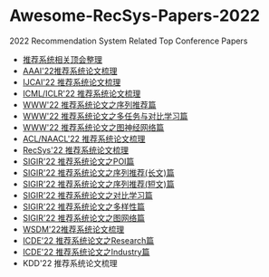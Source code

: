 # Awesome-RecSys-Papers-2022
2022 Recommendation System Related Top Conference Papers

- [推荐系统相关顶会整理](https://mp.weixin.qq.com/s/LE2_MaRrU_kuhQh1_DB5uQ)
- [AAAI'22推荐系统论文梳理](https://mp.weixin.qq.com/s/Svqqmw1ujAuyVTg08-_rqQ)
- [IJCAI'22 推荐系统论文梳理](https://mp.weixin.qq.com/s/w4eDfe01t3tsSOtLqcpXnQ)
- [ICML/ICLR'22 推荐系统论文梳理](https://mp.weixin.qq.com/s/deQwcNx6wXO3Fx-zguC5mQ)
- [WWW'22 推荐系统论文之序列推荐篇](https://mp.weixin.qq.com/s/7vJ0j0BubU09tPGOoWnLCQ)
- [WWW'22 推荐系统论文之多任务与对比学习篇](https://mp.weixin.qq.com/s/H6O7gcebmFSIRC3jApsYpA)
- [WWW'22 推荐系统论文之图神经网络篇](https://mp.weixin.qq.com/s/2R4YHowl42yEHchU1kEjfQ)
- [ACL/NAACL'22 推荐系统论文梳理](https://mp.weixin.qq.com/s/RC9yR3vj9PVyLbPW5CwQkA)
- [RecSys'22 推荐系统论文梳理](https://mp.weixin.qq.com/s/OC6vx79HXOup-gIEk7z8AQ)
- [SIGIR'22 推荐系统论文之POI篇](https://mp.weixin.qq.com/s/-NHliuf3lX6YfnkoeEuiCA)
- [SIGIR'22 推荐系统论文之序列推荐(长文)篇](https://mp.weixin.qq.com/s/8qGTdYXrDbHYN-PDNRXs9Q)
- [SIGIR'22 推荐系统论文之序列推荐(短文)篇](https://mp.weixin.qq.com/s/gqqwisRubUytQ9Uq_aInFg)
- [SIGIR'22 推荐系统论文之对比学习篇](https://mp.weixin.qq.com/s/_cfYd3Bfvar8XT8Zbr7eHw)
- [SIGIR'22 推荐系统论文之多样性篇](https://mp.weixin.qq.com/s/RA7_IQBAqGoclCQakNi_YA)
- [SIGIR'22 推荐系统论文之图网络篇](https://mp.weixin.qq.com/s/76kzA6pEcz3I-EQ_F91mRQ)
- [WSDM'22推荐系统论文梳理](https://mp.weixin.qq.com/s/LKkpynVeqnYDnZQE3kJAcQ)
- [ICDE'22 推荐系统论文之Research篇](https://mp.weixin.qq.com/s/UzlJIr_mduZWo5DD7wU04Q)
- [ICDE'22 推荐系统论文之Industry篇 ](https://mp.weixin.qq.com/s/Nj8dNvcctLTM-Ls_Em68NQ)
- KDD'22 推荐系统论文梳理 
